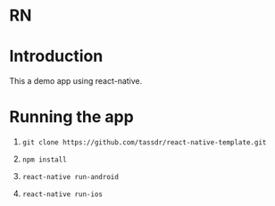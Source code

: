 # RN

# Introduction 
This a demo app using react-native.

# Running the app
1.  ```
    git clone https://github.com/tassdr/react-native-template.git
    ```  
   
2. ```
   npm install
   ```
       
       
3. ```
   react-native run-android
   ```
   
4. ```
   react-native run-ios
   ```
